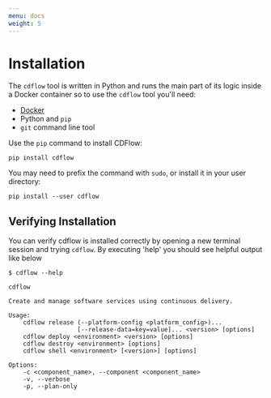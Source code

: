```yaml
---
menu: docs
weight: 5
---
```


# Installation

The `cdflow` tool is written in Python and runs the main part of its logic inside a Docker container so to use the `cdflow` tool you'll need:

- [Docker](https://docs.docker.com/engine/installation/)
- Python and `pip`
- `git` command line tool

Use the `pip` command to install CDFlow:

```shell
pip install cdflow
```

You may need to prefix the command with `sudo`, or install it in your user directory:

```shell
pip install --user cdflow
```

## Verifying Installation

You can verify cdflow is installed correctly by opening a new terminal session and trying `cdflow`. By executing 'help' you should see helpful output like below

```shell
$ cdflow --help

cdflow

Create and manage software services using continuous delivery.

Usage:
    cdflow release (--platform-config <platform_config>)...
                   [--release-data=key=value]... <version> [options]
    cdflow deploy <environment> <version> [options]
    cdflow destroy <environment> [options]
    cdflow shell <environment> [<version>] [options]

Options:
    -c <component_name>, --component <component_name>
    -v, --verbose
    -p, --plan-only
```

